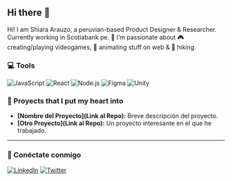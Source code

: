 ## Hi there 👋

<!--
**shiara0312/shiara0312** is a ✨ _special_ ✨ repository because its `README.md` (this file) appears on your GitHub profile.

Here are some ideas to get you started:

- 🔭 I’m currently working on ...
- 🌱 I’m currently learning ...
- 👯 I’m looking to collaborate on ...
- 🤔 I’m looking for help with ...
- 💬 Ask me about ...
- 📫 How to reach me: ...
- 😄 Pronouns: ...
- ⚡ Fun fact: ...
-->
Hi! I am Shiara Arauzo, a peruvian-based Product Designer & Researcher. Currently working in Scotiabank pe.
🔭 I’m passionate about 🎮creating/playing videogames, 💫 animating stuff on web & 🌱 hiking.
### 💻 Tools

![JavaScript](https://img.shields.io/badge/JavaScript-F7DF1E?style=for-the-badge&logo=javascript&logoColor=black)
![React](https://img.shields.io/badge/React-20232A?style=for-the-badge&logo=react&logoColor=61DAFB)
![Node.js](https://img.shields.io/badge/Node.js-339933?style=for-the-badge&logo=nodedotjs&logoColor=white)
![Figma](https://img.shields.io/badge/Figma-black?style=flat&logo=Figma&logoColor=purple&logoSize=auto&color=%23ffffff)
![Unity](https://img.shields.io/badge/Unity-black?style=flat&logo=Unity&logoColor=black&logoSize=auto&color=%23ffffff)



### 🚀 Proyects that I put my heart into

- **[Nombre del Proyecto](Link al Repo):** Breve descripción del proyecto.
- **[Otro Proyecto](Link al Repo):** Un proyecto interesante en el que he trabajado.

---

### 📧 Conéctate conmigo

[![LinkedIn](https://img.shields.io/badge/LinkedIn-0077B5?style=for-the-badge&logo=linkedin&logoColor=white)](https://linkedin.com/in/tu-usuario)
[![Twitter](https://img.shields.io/badge/Twitter-1DA1F2?style=for-the-badge&logo=twitter&logoColor=white)](https://twitter.com/tu-usuario)

<!--![Top Langs](https://github-readme-stats.vercel.app/api/top-langs/?username=anuraghazra&hide_progress=true)-->
